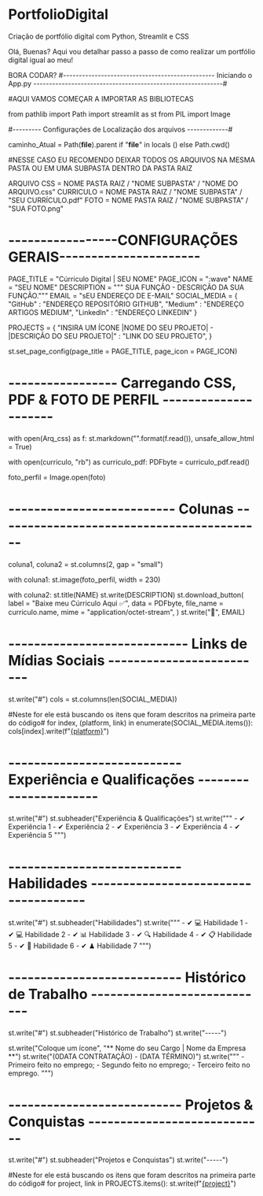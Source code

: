 # PortfolioDigital
Criação de portfólio digital com Python, Streamlit e CSS

Olá, Buenas? Aqui vou detalhar passo a passo de como realizar um portfólio digital igual ao meu!

BORA CODAR?
#------------------------------------------------ Iniciando o App.py ------------------------------------------------------------#

#AQUI VAMOS COMEÇAR A IMPORTAR AS BIBLIOTECAS

from pathlib import Path
import streamlit as st
from PIL import Image

#--------- Configurações de Localização dos arquivos -------------#

caminho_Atual = Path(__file__).parent if "__file__" in locals () else Path.cwd()

#NESSE CASO EU RECOMENDO DEIXAR TODOS OS ARQUIVOS NA MESMA PASTA OU EM UMA SUBPASTA DENTRO DA PASTA RAIZ

ARQUIVO CSS = NOME PASTA RAIZ / "NOME SUBPASTA" / "NOME DO ARQUIVO.css"
CURRICULO = NOME PASTA RAIZ / "NOME SUBPASTA" / "SEU CURRÍCULO.pdf"
FOTO = NOME PASTA RAIZ / "NOME SUBPASTA" / "SUA FOTO.png"

# -----------------CONFIGURAÇÕES GERAIS---------------------- # 
PAGE_TITLE = "Cúrriculo Digital | SEU NOME"
PAGE_ICON = ":wave"
NAME = "SEU NOME"
DESCRIPTION = """ SUA FUNÇÃO - DESCRIÇÃO DA SUA FUNÇÃO."""
EMAIL = "sEU ENDEREÇO DE E-MAIL"
SOCIAL_MEDIA = {
        "GitHub" : "ENDEREÇO REPOSITÓRIO GITHUB",
        "Medium" : "ENDEREÇO ARTIGOS MEDIUM",
        "LinkedIn" : "ENDEREÇO LINKEDIN"
}

PROJECTS = {
        "INSIRA UM ÍCONE |NOME DO SEU PROJETO| - |DESCRIÇÃO DO SEU PROJETO|" : "LINK DO SEU PROJETO",
}

st.set_page_config(page_title = PAGE_TITLE, page_icon = PAGE_ICON)


# ----------------- Carregando CSS, PDF & FOTO DE PERFIL --------------------- #

with open(Arq_css) as f:
    st.markdown("<style>{}</style>".format(f.read()), unsafe_allow_html = True)
    
with open(curriculo, "rb") as curriculo_pdf:
    PDFbyte = curriculo_pdf.read()
    
foto_perfil = Image.open(foto)

# -------------------------- Colunas ------------------------------------------ #

coluna1, coluna2 = st.columns(2, gap = "small")

with coluna1:
    st.image(foto_perfil, width = 230)
    
with coluna2:
    st.title(NAME)
    st.write(DESCRIPTION)
    st.download_button(
        label = "Baixe meu Cúrriculo Aqui ✅",
        data = PDFbyte,
        file_name = curriculo.name,
        mime = "application/octet-stream",
    )
    st.write("📧", EMAIL)

# ---------------------------- Links de Mídias Sociais ------------------------- #

st.write("#")
cols = st.columns(len(SOCIAL_MEDIA))

#Neste for ele está buscando os itens que foram descritos na primeira parte do código#
for index, (platform, link) in enumerate(SOCIAL_MEDIA.items()):
    cols[index].write(f"[{platform}]({link})")

# --------------------------- Experiência e Qualificações ---------------------- #
 
st.write("#")
st.subheader("Experiência & Qualificações")
st.write("""
         - ✔ Experiência 1
         - ✔ Experiência 2
         - ✔ Experiência 3
         - ✔ Experiência 4
         - ✔ Experiência 5
         """)

# --------------------------- Habilidades ------------------------------------- #
st.write("#")
st.subheader("Habilidades")
st.write("""
         - ✔ 💻 Habilidade 1
         - ✔ 💻 Habilidade 2
         - ✔ 📊 Habilidade 3
         - ✔ 🔍 Habilidade 4
         - ✔ 📋 Habilidade 5
         - ✔ 🎲 Habilidade 6
         - ✔ ♟ Habilidade 7
         """)

# --------------------------- Histórico de Trabalho ---------------------------- #
st.write("#")
st.subheader("Histórico de Trabalho")
st.write("-----")
 
 
st.write("Coloque um ícone", "** Nome do seu Cargo | Nome da Empresa **")
st.write("(0DATA CONTRATAÇÃO) - (DATA TÉRMINO)")
st.write("""
         - Primeiro feito no emprego;
         - Segundo feito no emprego;
         - Terceiro feito no emprego.
         """)

# --------------------------- Projetos & Conquistas ---------------------------- #
st.write("#")
st.subheader("Projetos e Conquistas")
st.write("-----")


#Neste for ele está buscando os itens que foram descritos na primeira parte do código#
for project, link in PROJECTS.items():
    st.write(f"[{project}]({link})")
